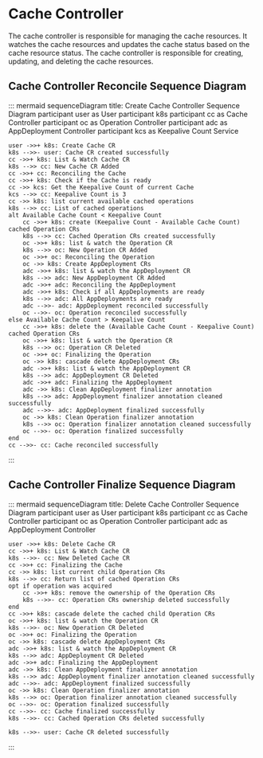 # Cache Controller

The cache controller is responsible for managing the cache resources. It watches the cache resources and updates the cache status based on the cache resource status. The cache controller is responsible for creating, updating, and deleting the cache resources.

## Cache Controller Reconcile Sequence Diagram

::: mermaid
sequenceDiagram
    title: Create Cache Controller Sequence Diagram
    participant user as User
    participant k8s
    participant cc as Cache Controller
    participant oc as Operation Controller
    participant adc as AppDeployment Controller
    participant kcs as Keepalive Count Service

    user ->>+ k8s: Create Cache CR
    k8s -->>- user: Cache CR created successfully
    cc ->>+ k8s: List & Watch Cache CR
    k8s -->> cc: New Cache CR Added
    cc ->>+ cc: Reconciling the Cache
    cc ->>+ k8s: Check if the Cache is ready
    cc ->> kcs: Get the Keepalive Count of current Cache
    kcs -->> cc: Keepalive Count is 3
    cc ->> k8s: list current available cached operations
    k8s -->> cc: List of cached operations
    alt Available Cache Count < Keepalive Count
        cc ->>+ k8s: create (Keepalive Count - Available Cache Count) cached Operation CRs
        k8s -->> cc: Cached Operation CRs created successfully
        oc ->>+ k8s: list & watch the Operation CR
        k8s -->> oc: New Operation CR Added
        oc ->>+ oc: Reconciling the Operation
        oc ->> k8s: Create AppDeployment CRs
        adc ->>+ k8s: list & watch the AppDeployment CR
        k8s -->> adc: New AppDeployment CR Added
        adc ->>+ adc: Reconciling the AppDeployment
        adc ->>+ k8s: Check if all AppDeployments are ready
        k8s -->> adc: All AppDeployments are ready
        adc -->>- adc: AppDeployment reconciled successfully
        oc -->>- oc: Operation reconciled successfully
    else Available Cache Count > Keepalive Count
        cc ->>+ k8s: delete the (Available Cache Count - Keepalive Count) cached Operation CRs
        oc ->>+ k8s: list & watch the Operation CR
        k8s -->> oc: Operation CR Deleted
        oc ->>+ oc: Finalizing the Operation
        oc ->> k8s: cascade delete AppDeployment CRs
        adc ->>+ k8s: list & watch the AppDeployment CR
        k8s -->> adc: AppDeployment CR Deleted
        adc ->>+ adc: Finalizing the AppDeployment
        adc ->> k8s: Clean AppDeployment finalizer annotation
        k8s -->> adc: AppDeployment finalizer annotation cleaned successfully
        adc -->>- adc: AppDeployment finalized successfully
        oc ->> k8s: Clean Operation finalizer annotation
        k8s -->> oc: Operation finalizer annotation cleaned successfully
        oc -->>- oc: Operation finalized successfully
    end
    cc -->>- cc: Cache reconciled successfully
:::

## Cache Controller Finalize Sequence Diagram

::: mermaid
sequenceDiagram
    title: Delete Cache Controller Sequence Diagram
    participant user as User
    participant k8s
    participant cc as Cache Controller
    participant oc as Operation Controller
    participant adc as AppDeployment Controller

    user ->>+ k8s: Delete Cache CR
    cc ->>+ k8s: List & Watch Cache CR
    k8s -->>- cc: New Deleted Cache CR
    cc ->>+ cc: Finalizing the Cache
    cc ->> k8s: list current child Operation CRs
    k8s -->> cc: Return list of cached Operation CRs
    opt if operation was acquired
        cc ->>+ k8s: remove the ownership of the Operation CRs
        k8s -->>- cc: Operation CRs ownership deleted successfully
    end
    cc ->>+ k8s: cascade delete the cached child Operation CRs
    oc ->>+ k8s: list & watch the Operation CR
    k8s -->>- oc: New Operation CR Deleted
    oc ->>+ oc: Finalizing the Operation
    oc ->> k8s: cascade delete AppDeployment CRs
    adc ->>+ k8s: list & watch the AppDeployment CR
    k8s -->> adc: AppDeployment CR Deleted
    adc ->>+ adc: Finalizing the AppDeployment
    adc ->> k8s: Clean AppDeployment finalizer annotation
    k8s -->> adc: AppDeployment finalizer annotation cleaned successfully
    adc -->>- adc: AppDeployment finalized successfully
    oc ->> k8s: Clean Operation finalizer annotation
    k8s -->> oc: Operation finalizer annotation cleaned successfully
    oc -->>- oc: Operation finalized successfully
    cc -->>- cc: Cache finalized successfully
    k8s -->>- cc: Cached Operation CRs deleted successfully

    k8s -->>- user: Cache CR deleted successfully
:::
